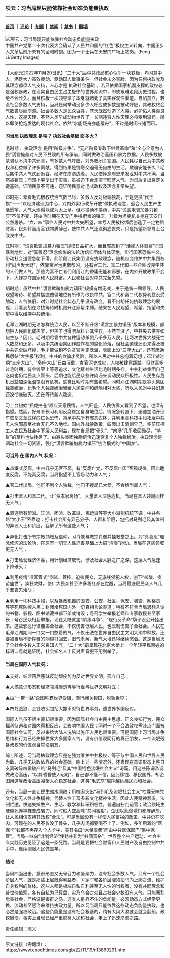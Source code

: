 ### 项云：习当局现只能依靠社会动态负能量执政

---

#### [首页](../../../..?n13869291) &nbsp;|&nbsp; [评论](../../../../../epoch-comment?n13869291) &nbsp;|&nbsp; [专题](../../../../../epoch-special?n13869291) &nbsp;|&nbsp; [禁闻](../../../../../epoch-news?n13869291) &nbsp;|&nbsp; [禁书](../../../../../books?n13869291) &nbsp;|&nbsp; [翻墙](https://github.com/gfw-breaker/nogfw/blob/master/README.md?n13869291)


<div><img alt="项云：习当局现只能依靠社会动态负能量执政" class="attachment-djy_600_400 size-djy_600_400 wp-post-image" src="https://i.epochtimes.com/assets/uploads/2021/12/id13458422-A4-11-600x400.jpg"/>
<div class="caption">
 中国共产党第二十次代表大会确认了人民共和国的“红色”极权主义转向，中国正步入文革后前所未有的至暗时刻。图为一个士兵在天安门广场上站岗。(Feng Li/Getty Images)
</div></div><hr/><div class="post_content" id="artbody" itemprop="articleBody">
 <!-- article content begin -->
 <p>
  【大纪元2022年11月20日讯】“二十大”后中共政局核心似乎一块铁板，均习意中人，满足大力高效搅动、驱动国人做事条件。但社会未必赏脸，因为任何执政党及其理念都须人气支持，人心才是
  <ok href="https://www.epochtimes.com/gb/tag/%E6%89%A7%E6%94%BF%E7%A4%BE%E4%BC%9A%E5%9F%BA%E7%A1%80.html">
   执政社会基础
  </ok>
  。若只依靠国家机器支撑的政权必是强权暴政，在现实自由民主占主旋律的世界潮流中，即使艰难走段历史过程，也绝不会长久。而且铁板一块领导班子本身就堵死了真实客观性渠道，自陷孤立。若没社会多数人气支持，当局任何举动没多少人呼应或多数是被动呼应，其政权终会气数丧尽而崩溃。社会多数人是民众百姓，苍天既然创造了人类，必护佑人类善良人性，这是天理，不然人类早成动物世界了。长期违背人性天理必将受到惩罚。所以即使枪炮发达的现代社会，依然“水能载舟亦能覆舟”，不过是时间长短而已。
 </p>
 <h4>
  <ok href="https://www.epochtimes.com/gb/tag/%E4%B9%A0%E5%BD%93%E5%B1%80.html">
   习当局
  </ok>
  <ok href="https://www.epochtimes.com/gb/tag/%E6%89%A7%E6%94%BF%E7%90%86%E5%BF%B5.html">
   执政理念
  </ok>
  是啥？
  <ok href="https://www.epochtimes.com/gb/tag/%E6%89%A7%E6%94%BF%E7%A4%BE%E4%BC%9A%E5%9F%BA%E7%A1%80.html">
   执政社会基础
  </ok>
  面多大？
 </h4>
 <p>
  毛时期：
  <ok href="https://www.epochtimes.com/gb/tag/%E6%89%A7%E6%94%BF%E7%90%86%E5%BF%B5.html">
   执政理念
  </ok>
  是用“阶级斗争”、“无产阶级专政下继续革命”和“全心全意为人民”谎言掩盖对人民不兑现的所有承诺，同时做政治高压和暴力依据。人民多数被蒙骗认不清中共邪恶，有多数人气呼应，对外敢闭关锁国。人民耗尽自己为中共政权和利益做了许多贡献，得到结果是饥寒交迫毫无自由的生活。欺骗安能长久？毛后期中共人气跌到低谷，经济在崩溃边缘。人民借悼念周恩来发泄对中共不满，当然被镇压；而邓小平复出干实事，虽被迫下台却攒了旺盛人气，为日后复出奠定关键基础，证明民意不可违，还证明民意对毛式政权及理念非常失望。
 </p>
 <p>
  邓时期：邓看毛式极权统治气数已尽，多数人反对极端独裁，于是更换“代王旗”——“以经济建设为中心，对内外实行改革开放”做执政理念，迎合人民生产生活愿望，人气大涨得以成为太上皇。但邓换汤不换药，中共“谎言欺骗加暴力镇压”不仅不变，还由毛时期在天安门手持棍棒的镇压，升级为坦克机关枪在天安门公然屠杀。“六、四”事件人民对中共大失所望，幸亏人民被松绑后创造了一定物质财富，民众转而用金钱物质醉己，使中共人气还没彻底丧失，只是指望新领导上台改良中共。
 </p>
 <p>
  江时期：“谎言欺骗加暴力镇压”规模日益扩大，而且邪恶到了“活摘人体器官”牟取暴利地步，对“真善忍”理念修炼的法轮功信仰团体群体灭绝，实行国家恐怖主义，带动社会道德急剧下滑。此阶段江氏集团没有执政理念，随机应变维护中共集团权利“闷声发大财”，依靠贪官污吏做帮凶，还有官二代、富二代和一些企图改良中共的人们做人气。那些为富不仁者们利用江的昏庸无能和邪恶，在内外开放政策不变下，大肆掠夺国家和人民财富。人民和社会对中共完全失望。
 </p>
 <p>
  胡时期：虽然中共“谎言欺骗加暴力镇压”规模有增无减，由于是新一届领导，人民观望等待、希望其摆脱傀儡地位有所作为改良中共，官二代和富二代权势利益没受触动，人气依旧，对江时期社会状态几乎没有改变。看不出胡任何执政理念的展现，只看到胡在寻找等待时机踢开江家帮束缚。结果在人民观望、希望、指望和失望中得以维持中共统治。
 </p>
 <p>
  毛邓江湖时期无论怎样统治人民，以至不断升级“谎言加暴力镇压”版本和规模，都想把人民驯化成羔羊，但羔羊也得喂草料让其生存，不然羊没了，中共失去供养如何生存？因此，毛时期尽管中共各种运动杀戮八千多万人民，比两次世界大战死亡人数总和还多，以及中共统治集团作威作福的腐化堕落，但社会道德还没来得及被中共完全破坏掉，毛才能做到不许贪官污吏泛滥，表面上没“三座大山”，还有疏通民怨贴“大字报”权利，中共的欺骗才灵验，所以人民对中共总抱着幻想；邓江湖时期“三座大山”、“多座大山”日益沉重，贪官污吏成灾，人权被肆意践踏。但财富多过毛时期，有金钱至上等等追求，文化精神生活比毛时期多样。中共利益集团自己吃肉也仍给民众点骨头、后期也能给民众些许肉汤来调动民众积极性。人民生存危机日益加深但温饱没有危机，感觉比毛时期有些希望。同时邓江湖时期是寡头集团独裁统治，比毛个人独裁统治留给人民空间和缝隙相对大些，所以人民对中共幻想还没彻底破灭，还在等待新人改造。
 </p>
 <p>
  习上台初始“抓虎拍苍”顺应天意民情，人气旺盛，人民仿佛又看到了希望，也深有指望。然而，好景不长习利用反腐稳定自身地位后，情况急转直下，迅速加油开倒车恢复文革式样的红色恐怖，秉承中共所有邪恶衣钵，并利用高科技手段拓展中共无人性邪恶至社会无孔不入地步。国内外战狼政策，四面出击清剿异己，空前压榨工人农民及社会中下层人民利益，现在当局把“骨头”、“肉汤”几乎收回殆尽，“羊群”的草料也快耗尽了。由寡头集团独裁统治迅速恢复个人独裁统治。执政理念是调动社会一切资源，强化“谎言欺骗加暴力镇压”统治模式的“中国梦”。
 </p>
 <h4>
  <ok href="https://www.epochtimes.com/gb/tag/%E4%B9%A0%E5%BD%93%E5%B1%80.html">
   习当局
  </ok>
  在
  <ok href="https://www.epochtimes.com/gb/tag/%E5%9B%BD%E5%86%85%E4%BA%BA%E6%B0%94.html">
   国内人气
  </ok>
  状况：
 </h4>
 <p>
  ▲点缀式反腐。中共几乎无官不腐，有“反腐亡党，不反腐亡国”客观规律。因此适度反腐，不能真反腐，当局指望不上官场动力和人气；
 </p>
 <p>
  ▲官二代出局。他们不利个人独裁，他们不搅局已大爱，不会给当局人气；
 </p>
 <p>
  ▲打击富人和富二代。让“资本家离场”，大量富人深感危机，当局在富人领域同样无人气；
 </p>
 <p>
  ▲驱逐所有帮派。江派、团派、改革派、民运派等等大小派别统统下课；中共各路“大小王”系靠边；打击社会所有异己分子、人群和阶层，包括对马列毛及其体制的异议人士和阶层，瓦解了所有这些人气；
 </p>
 <p>
  ▲异化打击所有宗教领域及信仰，习肖像与教宗肖像并挂教堂之上。对“真善忍”理念修炼的法轮功，在原有一切无人性迫害基础上大搞“清零”运动。当局在这些领域更无人气；
 </p>
 <p>
  ▲打击私营经济体系，用计划经济取代。涉及社会人脉之广之深，这层人气急速下降破灭；
 </p>
 <p>
  ▲利用疫情“准军管式”测试、管控、迫害民众，无底线侵犯人权，创下“核酸、疫苗盛世”，疯狂敛财。使广大民众甚至许多粉红都在觉醒，当局最底层民众人气几乎要丧失殆尽；
 </p>
 <p>
  ▲利用一切科技手段，以及暴政机器的国安、公安、社区、保安、城管、网格员等等死死防控人民；封闭堵死国内外一切真相言论渠道；稍有不符合当局思想言论的书籍、影视、图书馆藏书都下架或销毁；号召学生举报老师和专家教授甚至家长；号召民众相互举报。现在大陆就差“阶级斗争”、“现行反革命”牌子没公开挂出来。这些邪恶行径覆盖全社会，不仅伤害低层人民，也压制伤害了全社会。人民在毛邓江湖期间一口又一口憋着的气，不仅无法在世界自由民主文明大潮中释放，还要被当局不断挥舞的闷棍打回去，旧气未解，新气大增还得继续憋着。这是当局灭了全社会多数人正义良知人气，“二十大”前呈现在北京大桥上一个年轻平民百姓的标语口号就是证明，社会知名人士反对声音更不用列举了。
 </p>
 <h4>
  当局在国际人气状况：
 </h4>
 <p>
  ▲支持、结盟落后愚昧反动顽疾势力反对世界文明，孤立自己；
 </p>
 <p>
  ▲大搞意识形态和经济领域渗透等等行径与世界文明对立；
 </p>
 <p>
  ▲由“一带一路”企图称霸世界受阻，渐行闭关锁国，脱轨世界；
 </p>
 <p>
  ▲四处战狼、金钱收买包括大撒币对待世界事务，遭世界多国反对。
 </p>
 <p>
  国际人气虽不很主要却很重要，因为国际社会自由民主思想、正义良知行为、民众福利待遇和对国内真相反应，会影响中国人民；同时一个不合法政权需装点门面被国际社会认可，反过来给大陆人洗脑以施压人民也很重要。可是国际上习当局斗争思维和行为已经失掉世界大多国家人气，没有价值观同行的真正朋友，一个流氓残暴政权的价值观当然没朋友。
 </p>
 <p>
  综上所述，习当局执政理念只是在强力维护中共极权，等于与中国人民和世界人民为敌，几乎无执政依靠的社会基础。除上述一些情况外，还表现在意识形态上整日支离破碎喧嚣破产的“马列毛”及其“中国特色流氓社会主义”词藻。用这些陈词滥调做政治高压，“以其昏昏使人昭昭”，自己都不懂不信，因此移钱、移民国外，却企图用这等政治高压凝聚人心稳定社会，这类“毛式旗”越挥越远离民心和社会。
 </p>
 <p>
  还有，当局一直让民生缩水凋敝；用喧闹突出“马列毛及流氓社会主义”枯燥无味党文化和无人性斗争精神，代替人性丰富多彩文化精神生活，因此人民精神颓废，法制烂透，快速失掉生产、生活、教学和科研积极性，普遍自扫门前雪；政治领域生硬僵死赤裸裸变成屠刀。同时假大空高喊“共同富裕”，企图以此做诱饵和麻醉剂，让人民相信支持其政权“合法”。可是当局没有一样使人民富裕的政策，中共仍在吃肉，可现在的人民不仅没了骨头，几乎肉汤都要喝不上了。例如，多年用着的“医保卡”钱都不再存入个人卡中，美其名曰“大量浪费”而由中共医保部门“集中保管”。当局一味向“计划经济”使劲并非为“共同富裕”。世界整个共产运动、社会主义实践历史见证了这是一条死路。当局是要把社会财富和人民财产及自由控制中共手中，继续驯服人民做羔羊。
 </p>
 <h4>
  结论
 </h4>
 <p>
  当局四面出击，意识形态又无号召力和凝聚力，没有社会多数人气。只有一个社会阶层人气，就是那些上层既得利益者、习家军和各阶层溜须拍马向上爬之流、维护自身权利的群体。这些人都是极端自私自利甚至无人性的当权者，没有共同理念和普世价值观，各有自私为己算盘，实乃乌合之众且占社会少数没有人气，只能阉割危害社会，严格说是害群之马。这类人是靠不住的负能量，必须动态方式经常更换、流动甚至惩治来维持执政力量。所以习当局只能依靠这些动态负能量执政，也必然是强权政治。这些负能量是没有社会根基的，稍有大风大浪就会就会翻船，政权崩溃。事实上当局已经严重脱离人民和社会，走上了迅速崩溃之路。
 </p>
 <p>
  责任编辑：高义
 </p>
 <!-- article content end -->
 <div id="below_article_ad">
 </div>
</div>


---

原文链接（需翻墙）：https://www.epochtimes.com/gb/22/11/19/n13869291.htm